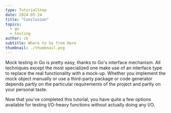 ```yaml
---
type: TutorialStep
date: 2024-05-24
title: "Conclusion"
topics:
  - go
  - testing
author: cb
subtitle: Where to Go from Here
thumbnail: ./thumbnail.png
---
```


Mock testing in Go is pretty easy, thanks to Go's interface mechanism. All techniques except the most specialized one make use of an interface type to replace the real functionality with a mock-up. Whether you implement the mock object manually or use a third-party package or code generator depends partly on the particular requirements of the project and partly on your personal taste.

Now that you've completed this tutorial, you have quite a few options available for testing I/O-heavy functions without actually doing any I/O.
